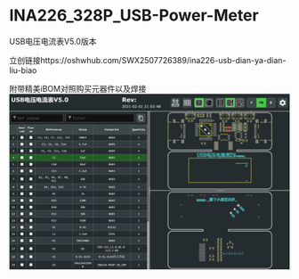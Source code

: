 # INA226_328P_USB-Power-Meter

USB电压电流表V5.0版本

立创链接https://oshwhub.com/SWX2507726389/ina226-usb-dian-ya-dian-liu-biao

附带精美iBOM对照购买元器件以及焊接
![imagine](iBOM_Preview.png)
